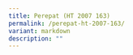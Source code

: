 ```yaml
---
title: Perepat (HT 2007 163)
permalink: /perepat-ht-2007-163/
variant: markdown
description: ""
---
```

